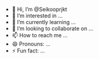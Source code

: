 - 👋 Hi, I’m @Seikooprjkt
- 👀 I’m interested in ...
- 🌱 I’m currently learning ...
- 💞️ I’m looking to collaborate on ...
- 📫 How to reach me ...
- 😄 Pronouns: ...
- ⚡ Fun fact: ...

<!---
Seikooprjkt/Seikooprjkt is a ✨ special ✨ repository because its `README.md` (this file) appears on your GitHub profile.
You can click the Preview link to take a look at your changes.
--->
